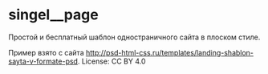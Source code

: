# singel__page
Простой и бесплатный шаблон одностраничного сайта в плоском стиле.

Пример взято с сайта http://psd-html-css.ru/templates/landing-shablon-sayta-v-formate-psd.
License: CC BY 4.0
